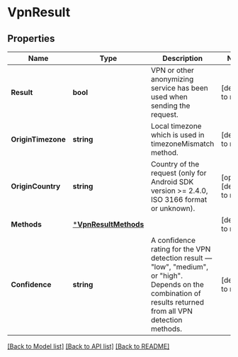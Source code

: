 # VpnResult

## Properties
Name | Type | Description | Notes
------------ | ------------- | ------------- | -------------
**Result** | **bool** | VPN or other anonymizing service has been used when sending the request. | [default to null]
**OriginTimezone** | **string** | Local timezone which is used in timezoneMismatch method. | [default to null]
**OriginCountry** | **string** | Country of the request (only for Android SDK version >= 2.4.0, ISO 3166 format or unknown). | [optional] [default to null]
**Methods** | [***VpnResultMethods**](VpnResult_methods.md) |  | [default to null]
**Confidence** | **string** | A confidence rating for the VPN detection result — \"low\", \"medium\", or \"high\". Depends on the combination of results returned from all VPN detection methods. | [default to null]

[[Back to Model list]](../README.md#documentation-for-models) [[Back to API list]](../README.md#documentation-for-api-endpoints) [[Back to README]](../README.md)


